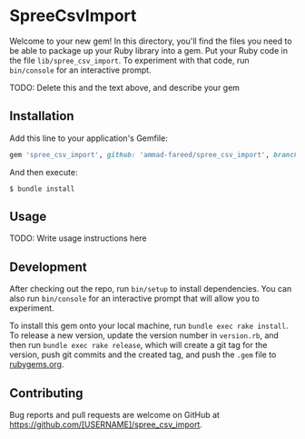 # SpreeCsvImport

Welcome to your new gem! In this directory, you'll find the files you need to be able to package up your Ruby library into a gem. Put your Ruby code in the file `lib/spree_csv_import`. To experiment with that code, run `bin/console` for an interactive prompt.

TODO: Delete this and the text above, and describe your gem

## Installation

Add this line to your application's Gemfile:

```ruby
gem 'spree_csv_import', github: 'ammad-fareed/spree_csv_import', branch: 'main'
```

And then execute:

    $ bundle install

## Usage

TODO: Write usage instructions here

## Development

After checking out the repo, run `bin/setup` to install dependencies. You can also run `bin/console` for an interactive prompt that will allow you to experiment.

To install this gem onto your local machine, run `bundle exec rake install`. To release a new version, update the version number in `version.rb`, and then run `bundle exec rake release`, which will create a git tag for the version, push git commits and the created tag, and push the `.gem` file to [rubygems.org](https://rubygems.org).

## Contributing

Bug reports and pull requests are welcome on GitHub at https://github.com/[USERNAME]/spree_csv_import.
